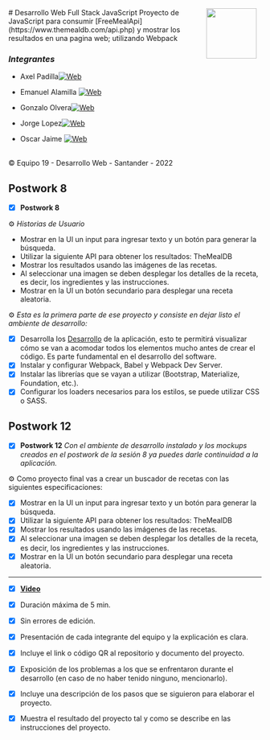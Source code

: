 <img src="https://d92mrp7hetgfk.cloudfront.net/images/sites/misc/bedulogo/original.png?1596745896" align="right" height="100" width="100" hspace="10">
# Desarrollo Web Full Stack JavaScript
Proyecto de JavaScript para consumir [FreeMealApi](https://www.themealdb.com/api.php) y mostrar los resultados en una pagina web; utilizando Webpack

### *Integrantes*

* Axel Padilla[![Web](https://img.shields.io/badge/GitHub-olvera93-14a1f0?style=for-the-badge&logo=github&logoColor=white&labelColor=101010)](https://github.com/Axel-Padilla)<br>

* Emanuel Alamilla [![Web](https://img.shields.io/badge/GitHub-daviders98-14a1f0?style=for-the-badge&logo=github&logoColor=white&labelColor=101010)](https://github.com/Changaloco)<br>

* Gonzalo Olvera[![Web](https://img.shields.io/badge/GitHub-mibarra24-14a1f0?style=for-the-badge&logo=github&logoColor=white&labelColor=101010)](https://github.com/olvera93)<br>

* Jorge Lopez[![Web](https://img.shields.io/badge/GitHub-StuartGa-14a1f0?style=for-the-badge&logo=github&logoColor=white&labelColor=101010)](https://github.com/Jorg3Lop3z)

* Oscar Jaime [![Web](https://img.shields.io/badge/GitHub-olvera93-14a1f0?style=for-the-badge&logo=github&logoColor=white&labelColor=101010)](https://github.com/Oscar13G)<br>

<p><br /> &copy; Equipo 19 - Desarrollo Web - Santander - 2022


## Postwork 8
- [X] **Postwork 8**

:gear: _Historias de Usuario_

- Mostrar en la UI un input para ingresar texto y un botón para generar la búsqueda.
- Utilizar la siguiente API para obtener los resultados: TheMealDB
- Mostrar los resultados usando las imágenes de las recetas.
- Al seleccionar una imagen se deben desplegar los detalles de la receta, es decir, los ingredientes y las instrucciones.
- Mostrar en la UI un botón secundario para desplegar una receta aleatoria.


:gear: _Esta es la primera parte de ese proyecto y consiste en dejar listo el ambiente de desarrollo:_

- [X] Desarrolla los [Desarrollo](/Documentacion) de la aplicación, esto te permitirá visualizar cómo se van a acomodar todos los elementos mucho antes de crear el código. Es parte fundamental en el desarrollo del software.
- [X] Instalar y configurar Webpack, Babel y Webpack Dev Server.
- [X] Instalar las librerías que se vayan a utilizar (Bootstrap, Materialize, Foundation, etc.).
- [X] Configurar los loaders necesarios para los estilos, se puede utilizar CSS o SASS.

## Postwork 12
- [X] **Postwork 12**
_Con el ambiente de desarrollo instalado y los mockups creados en el postwork de la sesión 8 ya puedes darle continuidad a la aplicación._

:gear: Como proyecto final vas a crear un buscador de recetas con las siguientes especificaciones:

- [X] Mostrar en la UI un input para ingresar texto y un botón para generar la búsqueda.
- [X] Utilizar la siguiente API para obtener los resultados: TheMealDB
- [X] Mostrar los resultados usando las imágenes de las recetas.
- [X] Al seleccionar una imagen se deben desplegar los detalles de la receta, es decir, los ingredientes y las instrucciones.
- [X] Mostrar en la UI un botón secundario para desplegar una receta aleatoria.

---

- [X] **[Video]()**
- [X] Duración máxima de 5 min.
- [X] Sin errores de edición.
- [X] Presentación de cada integrante del equipo y la explicación es clara.
- [X] Incluye el link o código QR al repositorio y documento del proyecto.
- [X] Exposición de los problemas a los que se enfrentaron durante el desarrollo (en caso de no haber tenido ninguno, mencionarlo).
- [X] Incluye una descripción de los pasos que se siguieron para elaborar el proyecto.
- [X] Muestra el resultado del proyecto tal y como se describe en las instrucciones del proyecto.


